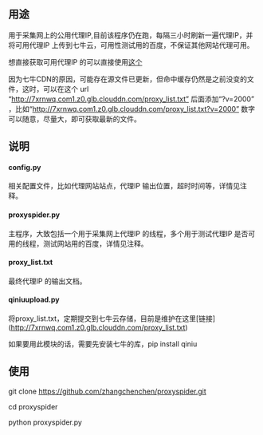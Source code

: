 ##  用途

用于采集网上的公用代理IP,目前该程序仍在跑，每隔三小时刷新一遍代理IP，并将可用代理IP 上传到七牛云，可用性测试用的百度，不保证其他网站代理可用。

想直接获取可用代理IP 的可以直接使用[这个](http://7xrnwq.com1.z0.glb.clouddn.com/proxy_list.txt?v=100)

因为七牛CDN的原因，可能存在源文件已更新，但命中缓存仍然是之前没变的文件，这时，可以在这个 url “http://7xrnwq.com1.z0.glb.clouddn.com/proxy_list.txt” 后面添加“?v=2000” ，比如“http://7xrnwq.com1.z0.glb.clouddn.com/proxy_list.txt?v=2000” 数字可以随意，尽量大，即可获取最新的文件。
## 说明

#### config.py

相关配置文件，比如代理网站站点，代理IP 输出位置，超时时间等，详情见注释。

#### proxyspider.py

主程序，大致包括一个用于采集网上代理IP 的线程，多个用于测试代理IP 是否可用的线程，测试网站用的百度，详情见注释。

#### proxy_list.txt

最终代理IP 的输出文档。

#### qiniuupload.py

将proxy_list.txt，定期提交到七牛云存储，目前是维护在这里[链接] (http://7xrnwq.com1.z0.glb.clouddn.com/proxy_list.txt)

如果要用此模块的话，需要先安装七牛的库，pip install qiniu


## 使用

git clone https://github.com/zhangchenchen/proxyspider.git

cd proxyspider

python proxyspider.py

